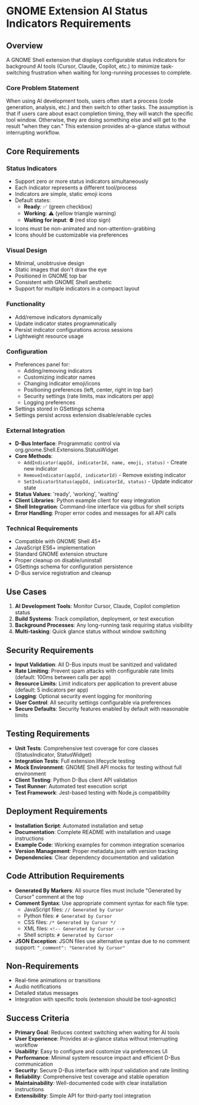<!-- Generated by Cursor -->
# GNOME Extension AI Status Indicators Requirements

## Overview
A GNOME Shell extension that displays configurable status indicators for background AI tools (Cursor, Claude, Copilot, etc.) to minimize task-switching frustration when waiting for long-running processes to complete.

### Core Problem Statement
When using AI development tools, users often start a process (code generation, analysis, etc.) and then switch to other tasks. The assumption is that if users care about exact completion timing, they will watch the specific tool window. Otherwise, they are doing something else and will get to the result "when they can." This extension provides at-a-glance status without interrupting workflow.

## Core Requirements

### Status Indicators
- Support zero or more status indicators simultaneously
- Each indicator represents a different tool/process
- Indicators are simple, static emoji icons
- Default states:
  - **Ready**: ✅ (green checkbox)
  - **Working**: ⚠️ (yellow triangle warning)
  - **Waiting for input**: ⛔ (red stop sign)
- Icons must be non-animated and non-attention-grabbing
- Icons should be customizable via preferences

### Visual Design
- Minimal, unobtrusive design
- Static images that don't draw the eye
- Positioned in GNOME top bar
- Consistent with GNOME Shell aesthetic
- Support for multiple indicators in a compact layout

### Functionality
- Add/remove indicators dynamically
- Update indicator states programmatically
- Persist indicator configurations across sessions
- Lightweight resource usage

### Configuration
- Preferences panel for:
  - Adding/removing indicators
  - Customizing indicator names
  - Changing indicator emoji/icons
  - Positioning preferences (left, center, right in top bar)
  - Security settings (rate limits, max indicators per app)
  - Logging preferences
- Settings stored in GSettings schema
- Settings persist across extension disable/enable cycles

### External Integration
- **D-Bus Interface**: Programmatic control via org.gnome.Shell.Extensions.StatusWidget
- **Core Methods**:
  - `AddIndicator(appId, indicatorId, name, emoji, status)` - Create new indicator
  - `RemoveIndicator(appId, indicatorId)` - Remove existing indicator
  - `SetIndicatorStatus(appId, indicatorId, status)` - Update indicator state
- **Status Values**: 'ready', 'working', 'waiting'
- **Client Libraries**: Python example client for easy integration
- **Shell Integration**: Command-line interface via gdbus for shell scripts
- **Error Handling**: Proper error codes and messages for all API calls

### Technical Requirements
- Compatible with GNOME Shell 45+
- JavaScript ES6+ implementation
- Standard GNOME extension structure
- Proper cleanup on disable/uninstall
- GSettings schema for configuration persistence
- D-Bus service registration and cleanup

## Use Cases
1. **AI Development Tools**: Monitor Cursor, Claude, Copilot completion status
2. **Build Systems**: Track compilation, deployment, or test execution
3. **Background Processes**: Any long-running task requiring status visibility
4. **Multi-tasking**: Quick glance status without window switching

## Security Requirements
- **Input Validation**: All D-Bus inputs must be sanitized and validated
- **Rate Limiting**: Prevent spam attacks with configurable rate limits (default: 100ms between calls per app)
- **Resource Limits**: Limit indicators per application to prevent abuse (default: 5 indicators per app)
- **Logging**: Optional security event logging for monitoring
- **User Control**: All security settings configurable via preferences
- **Secure Defaults**: Security features enabled by default with reasonable limits

## Testing Requirements
- **Unit Tests**: Comprehensive test coverage for core classes (StatusIndicator, StatusWidget)
- **Integration Tests**: Full extension lifecycle testing
- **Mock Environment**: GNOME Shell API mocks for testing without full environment
- **Client Testing**: Python D-Bus client API validation
- **Test Runner**: Automated test execution script
- **Test Framework**: Jest-based testing with Node.js compatibility

## Deployment Requirements
- **Installation Script**: Automated installation and setup
- **Documentation**: Complete README with installation and usage instructions
- **Example Code**: Working examples for common integration scenarios
- **Version Management**: Proper metadata.json with version tracking
- **Dependencies**: Clear dependency documentation and validation

## Code Attribution Requirements
- **Generated By Markers**: All source files must include "Generated by Cursor" comment at the top
- **Comment Syntax**: Use appropriate comment syntax for each file type:
  - JavaScript files: `// Generated by Cursor`
  - Python files: `# Generated by Cursor`
  - CSS files: `/* Generated by Cursor */`
  - XML files: `<!-- Generated by Cursor -->`
  - Shell scripts: `# Generated by Cursor`
- **JSON Exception**: JSON files use alternative syntax due to no comment support: `"_comment": "Generated by Cursor"`

## Non-Requirements
- Real-time animations or transitions
- Audio notifications
- Detailed status messages
- Integration with specific tools (extension should be tool-agnostic)

## Success Criteria
- **Primary Goal**: Reduces context switching when waiting for AI tools
- **User Experience**: Provides at-a-glance status without interrupting workflow
- **Usability**: Easy to configure and customize via preferences UI
- **Performance**: Minimal system resource impact and efficient D-Bus communication
- **Security**: Secure D-Bus interface with input validation and rate limiting
- **Reliability**: Comprehensive test coverage and stable operation
- **Maintainability**: Well-documented code with clear installation instructions
- **Extensibility**: Simple API for third-party tool integration 